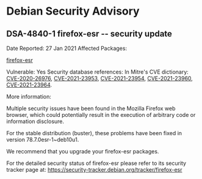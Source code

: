 
Debian Security Advisory
========================


DSA-4840-1 firefox-esr -- security update
-----------------------------------------



Date Reported:
27 Jan 2021
Affected Packages:

[firefox-esr](https://packages.debian.org/src:firefox-esr)

Vulnerable:
Yes
Security database references:
In Mitre's CVE dictionary: [CVE-2020-26976](https://security-tracker.debian.org/tracker/CVE-2020-26976), [CVE-2021-23953](https://security-tracker.debian.org/tracker/CVE-2021-23953), [CVE-2021-23954](https://security-tracker.debian.org/tracker/CVE-2021-23954), [CVE-2021-23960](https://security-tracker.debian.org/tracker/CVE-2021-23960), [CVE-2021-23964](https://security-tracker.debian.org/tracker/CVE-2021-23964).  

More information:

Multiple security issues have been found in the Mozilla Firefox web
browser, which could potentially result in the execution of arbitrary
code or information disclosure.


For the stable distribution (buster), these problems have been fixed in
version 78.7.0esr-1~deb10u1.


We recommend that you upgrade your firefox-esr packages.


For the detailed security status of firefox-esr please refer to
its security tracker page at:
<https://security-tracker.debian.org/tracker/firefox-esr>





